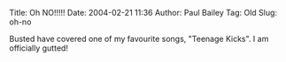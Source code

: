 Title: Oh NO!!!!!
Date: 2004-02-21 11:36
Author: Paul Bailey
Tag: Old
Slug: oh-no

Busted have covered one of my favourite songs, "Teenage Kicks". I am
officially gutted!
